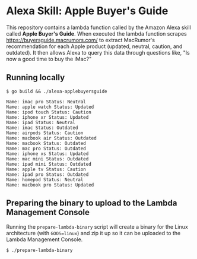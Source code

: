 # Alexa Skill: Apple Buyer's Guide

This repository contains a lambda function called by the Amazon Alexa skill called **Apple Buyer's Guide**. When executed the lambda function scrapes https://buyersguide.macrumors.com/ to extract MacRumor's recommendation for each Apple product (updated, neutral, caution, and outdated). It then allows Alexa to query this data through questions like, "Is now a good time to buy the iMac?"

## Running locally

```
$ go build && ./alexa-applebuyersguide

Name: imac pro Status: Neutral
Name: apple watch Status: Updated
Name: ipod touch Status: Caution
Name: iphone xr Status: Updated
Name: ipad Status: Neutral
Name: imac Status: Outdated
Name: airpods Status: Caution
Name: macbook air Status: Outdated
Name: macbook Status: Outdated
Name: mac pro Status: Outdated
Name: iphone xs Status: Updated
Name: mac mini Status: Outdated
Name: ipad mini Status: Outdated
Name: apple tv Status: Caution
Name: ipad pro Status: Outdated
Name: homepod Status: Neutral
Name: macbook pro Status: Updated
```

## Preparing the binary to upload to the Lambda Management Console

Running the `prepare-lambda-binary` script will create a binary for the Linux architecture (with `GOOS=linux`) and zip it up so it can be uploaded to the Lambda Management Console.

```
$ ./prepare-lambda-binary
```
